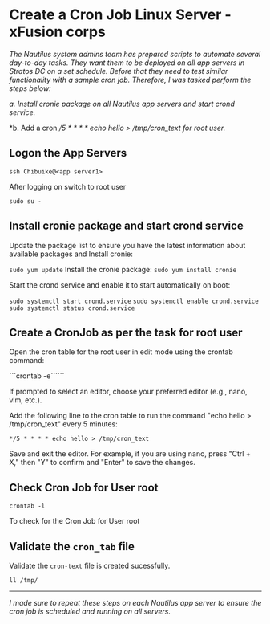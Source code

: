 # Create a Cron Job Linux Server - xFusion corps

*The Nautilus system admins team has prepared scripts to automate several day-to-day tasks. They want them to be deployed on all app servers in Stratos DC on a set schedule. Before that they need to test similar functionality with a sample cron job. Therefore, I was tasked perform the steps below:*

*a. Install cronie package on all Nautilus app servers and start crond service.*

*b. Add a cron */5 * * * * echo hello > /tmp/cron_text for root user.*

## Logon the App Servers

```ssh Chibuike@<app server1>```

After logging on switch to root user

```sudo su -```

## Install cronie package and start crond service

Update the package list to ensure you have the latest information about available packages and Install cronie:

```sudo yum update```
Install the cronie package:
```sudo yum install cronie```

Start the crond service and enable it to start automatically on boot:

```sudo systemctl start crond.service```
```sudo systemctl enable crond.service```
```sudo systemctl status crond.service```

## Create a CronJob as per the task for root user

Open the cron table for the root user in edit mode using the crontab command:


```crontab -e``````

If prompted to select an editor, choose your preferred editor (e.g., nano, vim, etc.).

Add the following line to the cron table to run the command "echo hello > /tmp/cron_text" every 5 minutes:

```*/5 * * * * echo hello > /tmp/cron_text```

Save and exit the editor. For example, if you are using nano, press "Ctrl + X," then "Y" to confirm and "Enter" to save the changes.

## Check Cron Job for User root

```crontab -l```

To check for the Cron Job for User root

## Validate the ```cron_tab``` file

Validate the ```cron-text``` file is created sucessfully.

```ll /tmp/```

---
*I made sure to repeat these steps on each Nautilus app server to ensure the cron job is scheduled and running on all servers.*






